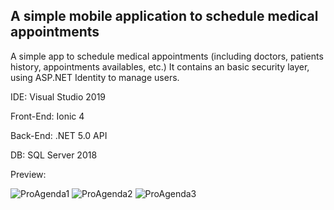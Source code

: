 A simple mobile application to schedule medical appointments
-

A simple app to schedule medical appointments (including doctors, patients history, appointments availables, etc.)
It contains an basic security layer, using ASP.NET Identity to manage users.

IDE: Visual Studio 2019

Front-End: Ionic 4

Back-End: .NET 5.0 API

DB: SQL Server 2018

Preview:

![ProAgenda1](https://user-images.githubusercontent.com/85239081/163581377-ceb1a576-21df-42d9-8b6d-477f85bc68ac.JPG)
![ProAgenda2](https://user-images.githubusercontent.com/85239081/163581385-a35bf5e1-8af0-4c41-9d42-db85a67102ab.JPG)
![ProAgenda3](https://user-images.githubusercontent.com/85239081/163581389-42d6a462-5d2b-475e-9418-27e36933f428.JPG)
